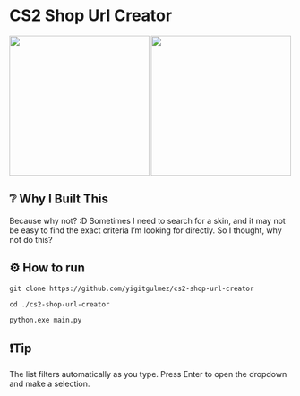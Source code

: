 # CS2 Shop Url Creator

<img src="https://github.com/yigitgulmez/SteamShopUrlCreator/blob/main/logo.ico" align="left" height="250"/>
<img src="https://github.com/user-attachments/assets/7a4d19ab-9a8c-4789-852a-668aade01c76" align="center" height="250"/>

## ❔ Why I Built This
Because why not? :D Sometimes I need to search for a skin, and it may not be easy to find the exact criteria I’m looking for directly. So I thought, why not do this?

## ⚙️ How to run
```
git clone https://github.com/yigitgulmez/cs2-shop-url-creator

cd ./cs2-shop-url-creator

python.exe main.py
```
## ❗Tip
The list filters automatically as you type.
Press Enter to open the dropdown and make a selection.
